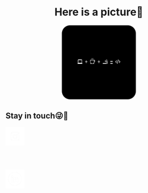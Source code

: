 <div align="center">
  <h1>
  Here is a picture🙏
  </h1>
  <img src = "gambar3.png" alt="Gambar" height = "200" width = "200"/>
</div>

<div>
  <h2>Stay in touch😜🤙</h2>
  <a href="https://instagram.com/bramahimm">
    <img src = "instagramIcon2.jpg" alt="Gambar" height = "50" width = "50"/>
  </a>
  
  <br><br> 
  
  <a href="https://linkedin.com/in/bramahimsa28"> 
    <img src = "inIcon2.jpg" alt="Gambar" height = "50" width = "50"/>
  </a>
</div>
